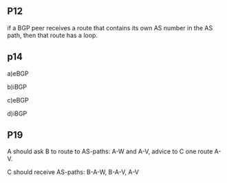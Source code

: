 P12
---
if a BGP peer receives a route that contains its own AS number in the AS path, then  that route has a loop. 

p14
---
a)eBGP

b)iBGP

c)eBGP

d)iBGP

P19
---
A should ask B to route to AS-paths: A-W and A-V, advice to C one route A-V.

C should receive AS-paths: B-A-W, B-A-V, A-V
